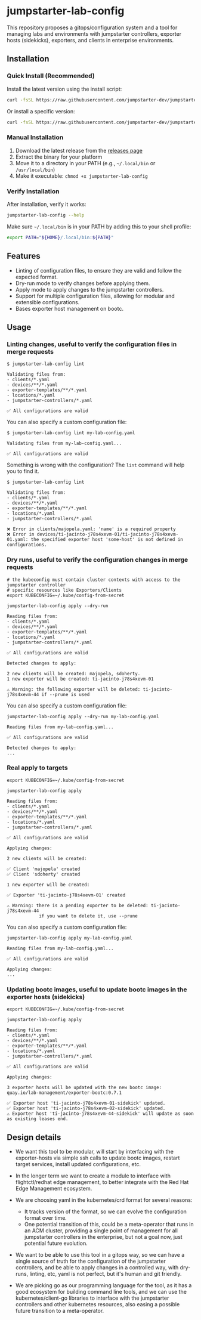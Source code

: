 # jumpstarter-lab-config

This repository proposes a gitops/configuration system and a tool for managing labs
and environments with jumpstarter controllers, exporter hosts (sidekicks), exporters,
and clients in enterprise environments.

## Installation

### Quick Install (Recommended)

Install the latest version using the install script:

```bash
curl -fsSL https://raw.githubusercontent.com/jumpstarter-dev/jumpstarter-lab-config/main/install.sh | bash
```

Or install a specific version:

```bash
curl -fsSL https://raw.githubusercontent.com/jumpstarter-dev/jumpstarter-lab-config/main/install.sh | bash -s v0.0.2
```

### Manual Installation

1. Download the latest release from the [releases page](https://github.com/jumpstarter-dev/jumpstarter-lab-config/releases)
2. Extract the binary for your platform
3. Move it to a directory in your PATH (e.g., `~/.local/bin` or `/usr/local/bin`)
4. Make it executable: `chmod +x jumpstarter-lab-config`

### Verify Installation

After installation, verify it works:

```bash
jumpstarter-lab-config --help
```

Make sure `~/.local/bin` is in your PATH by adding this to your shell profile:

```bash
export PATH="${HOME}/.local/bin:${PATH}"
```

## Features

* Linting of configuration files, to ensure they are valid and follow the expected format.
* Dry-run mode to verify changes before applying them.
* Apply mode to apply changes to the jumpstarter controllers.
* Support for multiple configuration files, allowing for modular and extensible configurations.
* Bases exporter host management on bootc.

## Usage

### Linting changes, useful to verify the configuration files in merge requests
```shell
$ jumpstarter-lab-config lint

Validating files from:
- clients/*.yaml
- devices/**/*.yaml
- exporter-templates/**/*.yaml
- locations/*.yaml
- jumpstarter-controllers/*.yaml

✅ All configurations are valid

```

You can also specify a custom configuration file:
```shell
$ jumpstarter-lab-config lint my-lab-config.yaml

Validating files from my-lab-config.yaml...

✅ All configurations are valid
```

Something is wrong with the configuration? The `lint` command will help you to find it.

```shell
$ jumpstarter-lab-config lint

Validating files from:
- clients/*.yaml
- devices/**/*.yaml
- exporter-templates/**/*.yaml
- locations/*.yaml
- jumpstarter-controllers/*.yaml

❌ Error in clients/majopela.yaml: 'name' is a required property
❌ Error in devices/ti-jacinto-j78s4xevm-01/ti-jacinto-j78s4xevm-01.yaml: the specified exporter host 'some-host' is not defined in configurations.
```

### Dry runs, useful to verify the configuration changes in merge requests

```shell
# the kubeconfig must contain cluster contexts with access to the jumpstarter controller
# specific resources like Exporters/Clients
export KUBECONFIG=~/.kube/config-from-secret

jumpstarter-lab-config apply --dry-run

Reading files from:
- clients/*.yaml
- devices/**/*.yaml
- exporter-templates/**/*.yaml
- locations/*.yaml
- jumpstarter-controllers/*.yaml

✅ All configurations are valid

Detected changes to apply:

2 new clients will be created: majopela, sdoherty.
1 new exporter will be created: ti-jacinto-j78s4xevm-01

⚠️ Warning: the following exporter will be deleted: ti-jacinto-j78s4xevm-44 if --prune is used

```

You can also specify a custom configuration file:
```shell
jumpstarter-lab-config apply --dry-run my-lab-config.yaml

Reading files from my-lab-config.yaml...

✅ All configurations are valid

Detected changes to apply:
...
```

### Real apply to targets

```shell
export KUBECONFIG=~/.kube/config-from-secret

jumpstarter-lab-config apply

Reading files from:
- clients/*.yaml
- devices/**/*.yaml
- exporter-templates/**/*.yaml
- locations/*.yaml
- jumpstarter-controllers/*.yaml

✅ All configurations are valid

Applying changes:

2 new clients will be created:

✅ Client 'majopela' created
✅ Client 'sdoherty' created

1 new exporter will be created:

✅ Exporter 'ti-jacinto-j78s4xevm-01' created

⚠️ Warning: there is a pending exporter to be deleted: ti-jacinto-j78s4xevm-44
            if you want to delete it, use --prune

```

You can also specify a custom configuration file:
```shell
jumpstarter-lab-config apply my-lab-config.yaml

Reading files from my-lab-config.yaml...

✅ All configurations are valid

Applying changes:
...
```


### Updating bootc images, useful to update bootc images in the exporter hosts (sidekicks)

```shell
export KUBECONFIG=~/.kube/config-from-secret

jumpstarter-lab-config apply

Reading files from:
- clients/*.yaml
- devices/**/*.yaml
- exporter-templates/**/*.yaml
- locations/*.yaml
- jumpstarter-controllers/*.yaml

✅ All configurations are valid

Applying changes:

3 exporter hosts will be updated with the new bootc image: quay.io/lab-management/exporter-bootc:0.7.1

✅ Exporter host 'ti-jacinto-j78s4xevm-01-sidekick' updated.
✅ Exporter host 'ti-jacinto-j78s4xevm-02-sidekick' updated.
⚠️ Exporter host 'ti-jacinto-j78s4xevm-44-sidekick' will update as soon as existing leases end.
```

## Design details

* We want this tool to be modular, will start by interfacing with the exporter-hosts via simple ssh
calls to update bootc images, restart target services, install updated configurations, etc.

* In the longer term we want to create a module to interface with flightctl/redhat edge management,
to better integrate with the Red Hat Edge Management ecosystem.

* We are choosing yaml in the kubernetes/crd format for several reasons:
   * It tracks version of the format, so we can evolve the configuration format over time.
   * One potential transition of this, could be a meta-operator that runs in an ACM cluster, providing
     a single point of management for all jumpstarter controllers in the enterprise, but not a goal
     now, just potential future evolution.

* We want to be able to use this tool in a gitops way, so we can have a single source of truth for
  the configuration of the jumpstarter controllers, and be able to apply changes in a controlled way,
  with dry-runs, linting, etc, yaml is not perfect, but it's human and git friendly.

* We are picking go as our programming language for the tool, as it has a good ecosystem for
  building command line tools, and we can use the kubernetes/client-go libraries to interface with the
  jumpstarter controllers and other kubernetes resources, also easing a possible future transition to
  a meta-operator.
